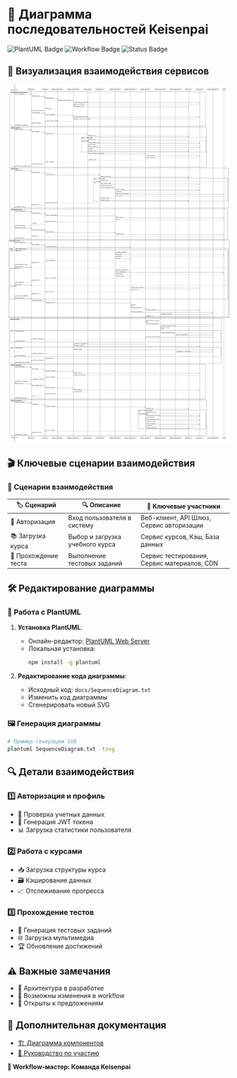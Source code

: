 # 🔀 Диаграмма последовательностей Keisenpai

![PlantUML Badge](https://img.shields.io/badge/UML-PlantUML-brightgreen)
![Workflow Badge](https://img.shields.io/badge/Workflow-Microservices-blue)
![Status Badge](https://img.shields.io/badge/Status-In%20Development-yellow)

## 🌟 Визуализация взаимодействия сервисов

![Диаграмма последовательностей](SequenceDiagram.svg)

## 🎬 Ключевые сценарии взаимодействия

### 🔐 Сценарии взаимодействия

| 🏷️ Сценарий | 🔍 Описание | 🧩 Ключевые участники |
|-------------|-------------|------------------------|
| 👥 Авторизация | Вход пользователя в систему | Веб-клиент, API Шлюз, Сервис авторизации |
| 📚 Загрузка курса | Выбор и загрузка учебного курса | Сервис курсов, Кэш, База данных |
| 🧪 Прохождение теста | Выполнение тестовых заданий | Сервис тестирования, Сервис материалов, CDN |

## 🛠️ Редактирование диаграммы

### 📝 Работа с PlantUML

1. **Установка PlantUML**:
   - Онлайн-редактор: [PlantUML Web Server](https://www.plantuml.com/plantuml/uml/)
   - Локальная установка:
     ```bash
     npm install -g plantuml
     ```

2. **Редактирование кода диаграммы**:
   - Исходный код: `docs/SequenceDiagram.txt`
   - Изменить код диаграммы
   - Сгенерировать новый SVG

### 🖼️ Генерация диаграммы

```bash
# Пример генерации SVG
plantuml SequenceDiagram.txt -tsvg
```

## 🔍 Детали взаимодействия

### 1️⃣ Авторизация и профиль
- 🔑 Проверка учетных данных
- 🎫 Генерация JWT токена
- 📊 Загрузка статистики пользователя

### 2️⃣ Работа с курсами
- 📥 Загрузка структуры курса
- 🗃️ Кэширование данных
- 📈 Отслеживание прогресса

### 3️⃣ Прохождение тестов
- 🧩 Генерация тестовых заданий
- 🌐 Загрузка мультимедиа
- 🏆 Обновление достижений

## ⚠️ Важные замечания

- 🚧 Архитектура в разработке
- 🔄 Возможны изменения в workflow
- 🤝 Открыты к предложениям

## 📄 Дополнительная документация

- [🏗️ Диаграмма компонентов](ComponentDiagram.md)
- [🤝 Руководство по участию](CONTRIBUTING.md)

**🌟 Workflow-мастер: Команда Keisenpai**
